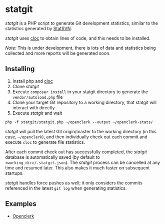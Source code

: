 statgit
=======

_statgit_ is a PHP script to generate Git development statistics, 
similar to the statistics generated by [StatSVN](http://www.statsvn.org/).

_statgit_ uses [cloc](http://cloc.sourceforge.net/) to obtain lines of code, and this needs to
be installed.

_Note:_ This is under development, there is lots of data and statistics being collected and more reports
will be generated soon.

## Installing

1. Install php and [cloc](http://cloc.sourceforge.net/)
1. Clone _statgit_
1. Execute `composer install` in your statgit directory to generate the `vendor/autoload.php` file
1. Clone your target Git repository to a working directory, that statgit will interact with directly
1. Execute _statgit_ and wait

```
php -f statgit/statgit.php ~/openclerk --output ~/openclerk-stats/
```

_statgit_ will pull the latest Git origin/master to the working directory (in this case, `~/openclerk`),
and then individually check out each commit and execute `cloc` to generate file statistics.

After each commit check out has successfully completed, the _statgit_ database is automatically saved
(by default to `<working_dir>/.statgit.json`). The _statgit_ process can be cancelled at any time and
resumed later. This also makes it much faster on subsequent startups.

_statgit_ handles force pushes as well; it only considers the commits referenced in the latest `git log`
when generating statistics.

## Examples

* [Openclerk](http://openclerk.org/statgit/)
